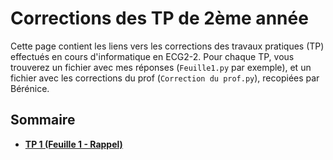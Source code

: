 # Corrections des TP de 2ème année

Cette page contient les liens vers les corrections des travaux pratiques (TP) effectués en cours d'informatique en ECG2-2.
Pour chaque TP, vous trouverez un fichier avec mes réponses (`Feuille1.py` par exemple), et un fichier avec les corrections du prof (`Correction du prof.py`), recopiées par Bérénice.

## Sommaire
- **[TP 1 (Feuille 1 - Rappel)](https://github.com/Eagle57f/ECG2_Info/tree/main/Feuille%201%20-%20Rappel)**